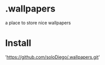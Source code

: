 # .wallpapers
a place to store nice wallpapers

# Install
'https://github.com/soloDiego/.wallpapers.git'
